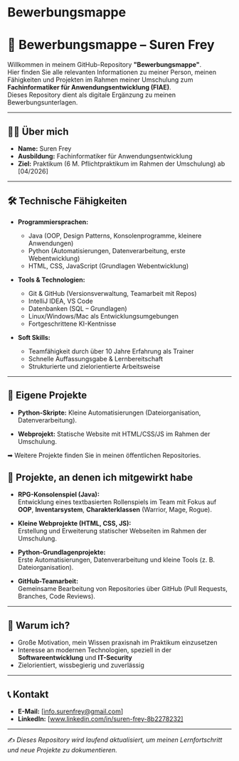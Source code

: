 # Bewerbungsmappe
# 💼 Bewerbungsmappe – Suren Frey

Willkommen in meinem GitHub-Repository **"Bewerbungsmappe"**.  
Hier finden Sie alle relevanten Informationen zu meiner Person, meinen Fähigkeiten und Projekten im Rahmen meiner Umschulung zum **Fachinformatiker für Anwendungsentwicklung (FIAE)**.  
Dieses Repository dient als digitale Ergänzung zu meinen Bewerbungsunterlagen.

---

## 👨‍💻 Über mich
- **Name:** Suren Frey  
- **Ausbildung:** Fachinformatiker für Anwendungsentwicklung  
- **Ziel:** Praktikum (6 M. Pflichtpraktikum im Rahmen der Umschulung) ab [04/2026]  

---

## 🛠️ Technische Fähigkeiten

- **Programmiersprachen:**  
  - Java (OOP, Design Patterns, Konsolenprogramme, kleinere Anwendungen)  
  - Python (Automatisierungen, Datenverarbeitung, erste Webentwicklung)  
  - HTML, CSS, JavaScript (Grundlagen Webentwicklung)  

- **Tools & Technologien:**  
  - Git & GitHub (Versionsverwaltung, Teamarbeit mit Repos)  
  - IntelliJ IDEA, VS Code  
  - Datenbanken (SQL – Grundlagen)  
  - Linux/Windows/Mac als Entwicklungsumgebungen  
  - Fortgeschrittene KI-Kentnisse

- **Soft Skills:**  
  - Teamfähigkeit durch über 10 Jahre Erfahrung als Trainer  
  - Schnelle Auffassungsgabe & Lernbereitschaft  
  - Strukturierte und zielorientierte Arbeitsweise  

---

## 📂 Eigene Projekte

- **Python-Skripte:** Kleine Automatisierungen (Dateiorganisation, Datenverarbeitung).  

- **Webprojekt:** Statische Website mit HTML/CSS/JS im Rahmen der Umschulung.  

➡ Weitere Projekte finden Sie in meinen öffentlichen Repositories.  

## 🤝 Projekte, an denen ich mitgewirkt habe

- **RPG-Konsolenspiel (Java):**  
  Entwicklung eines textbasierten Rollenspiels im Team mit Fokus auf **OOP**, **Inventarsystem**, **Charakterklassen** (Warrior, Mage, Rogue).  

- **Kleine Webprojekte (HTML, CSS, JS):**  
  Erstellung und Erweiterung statischer Webseiten im Rahmen der Umschulung.  

- **Python-Grundlagenprojekte:**  
  Erste Automatisierungen, Datenverarbeitung und kleine Tools (z. B. Dateiorganisation).  

- **GitHub-Teamarbeit:**  
  Gemeinsame Bearbeitung von Repositories über GitHub (Pull Requests, Branches, Code Reviews).  

---

## 🎯 Warum ich?
- Große Motivation, mein Wissen praxisnah im Praktikum einzusetzen  
- Interesse an modernen Technologien, speziell in der **Softwareentwicklung** und **IT-Security**  
- Zielorientiert, wissbegierig und zuverlässig  

---

## 📞 Kontakt
- **E-Mail:** [info.surenfrey@gmail.com]   
- **LinkedIn:** [www.linkedin.com/in/suren-frey-8b2278232]  

---

✍️ *Dieses Repository wird laufend aktualisiert, um meinen Lernfortschritt und neue Projekte zu dokumentieren.*
